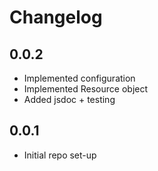 # Changelog

## 0.0.2
* Implemented configuration
* Implemented Resource object
* Added jsdoc + testing

## 0.0.1
* Initial repo set-up